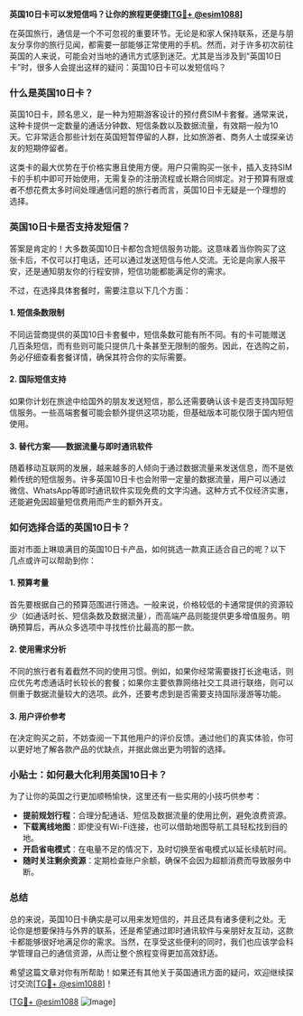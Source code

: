 **英国10日卡可以发短信吗？让你的旅程更便捷[[TG💪+ @esim1088](https://t.me/s/esim1088)]**

在英国旅行，通信是一个不可忽视的重要环节。无论是和家人保持联系，还是与朋友分享你的旅行见闻，都需要一部能够正常使用的手机。然而，对于许多初次前往英国的人来说，可能会对当地的通讯方式感到迷茫。尤其是当涉及到“英国10日卡”时，很多人会提出这样的疑问：英国10日卡可以发短信吗？

### 什么是英国10日卡？

英国10日卡，顾名思义，是一种为短期游客设计的预付费SIM卡套餐。通常来说，这种卡提供一定数量的通话分钟数、短信条数以及数据流量，有效期一般为10天。它非常适合那些计划在英国短暂停留的人群，比如旅游者、商务人士或探亲访友的短期停留者。

这类卡的最大优势在于价格实惠且使用方便。用户只需购买一张卡，插入支持SIM卡的手机中即可开始使用，无需复杂的注册流程或长期合同绑定。对于预算有限或者不想花费太多时间处理通信问题的旅行者而言，英国10日卡无疑是一个理想的选择。

### 英国10日卡是否支持发短信？

答案是肯定的！大多数英国10日卡都包含短信服务功能。这意味着当你购买了这张卡后，不仅可以打电话，还可以通过发送短信与他人交流。无论是向家人报平安，还是通知朋友你的行程安排，短信功能都能满足你的需求。

不过，在选择具体套餐时，需要注意以下几个方面：

#### 1. 短信条数限制
不同运营商提供的英国10日卡套餐中，短信条数可能有所不同。有的卡可能赠送几百条短信，而有些则可能只提供几十条甚至无限制的服务。因此，在选购之前，务必仔细查看套餐详情，确保其符合你的实际需要。

#### 2. 国际短信支持
如果你计划在旅途中给国外的朋友发送短信，那么还需要确认该卡是否支持国际短信服务。一些高端套餐可能会额外提供这项功能，但基础版本可能仅限于国内短信使用。

#### 3. 替代方案——数据流量与即时通讯软件
随着移动互联网的发展，越来越多的人倾向于通过数据流量来发送信息，而不是依赖传统的短信服务。许多英国10日卡也会附带一定量的数据流量，用户可以通过微信、WhatsApp等即时通讯软件实现免费的文字沟通。这种方式不仅经济实惠，还能避免因超量短信费用而产生的额外开支。

### 如何选择合适的英国10日卡？

面对市面上琳琅满目的英国10日卡产品，如何挑选一款真正适合自己的呢？以下几点或许可以帮助到你：

#### 1. 预算考量
首先要根据自己的预算范围进行筛选。一般来说，价格较低的卡通常提供的资源较少（如通话时长、短信条数及数据流量），而高端产品则能提供更多增值服务。明确预算后，再从众多选项中寻找性价比最高的那一款。

#### 2. 使用需求分析
不同的旅行者有着截然不同的使用习惯。例如，如果你经常需要拨打长途电话，则应优先考虑通话时长较长的套餐；如果你主要依靠网络社交工具进行联络，则可以侧重于数据流量较大的选项。此外，还要考虑到是否需要支持国际漫游等功能。

#### 3. 用户评价参考
在决定购买之前，不妨查阅一下其他用户的评价反馈。通过他们的真实体验，你可以更好地了解各款产品的优缺点，并据此做出更为明智的选择。

### 小贴士：如何最大化利用英国10日卡？

为了让你的英国之行更加顺畅愉快，这里还有一些实用的小技巧供参考：

- **提前规划行程**：合理分配通话、短信及数据流量的使用比例，避免浪费资源。
- **下载离线地图**：即使没有Wi-Fi连接，也可以借助地图导航工具轻松找到目的地。
- **开启省电模式**：在电量不足的情况下，及时切换至省电模式以延长续航时间。
- **随时关注剩余资源**：定期检查账户余额，确保不会因为超额消费而导致服务中断。

### 总结

总的来说，英国10日卡确实是可以用来发短信的，并且还具有诸多便利之处。无论你是想要保持与外界的联系，还是希望通过即时通讯软件与亲朋好友互动，这款卡都能够很好地满足你的需求。当然，在享受这些便利的同时，我们也应该学会科学管理自己的通信资源，从而让整个旅程变得更加高效舒适。

希望这篇文章对你有所帮助！如果还有其他关于英国通讯方面的疑问，欢迎继续探讨交流[[TG💪+ @esim1088](https://t.me/s/esim1088)]！

[[TG💪+ @esim1088](https://t.me/s/esim1088) ![Image](https://i.postimg.cc/4NQfJmqS/Snipaste-2025-05-13-00-14-12.png)]